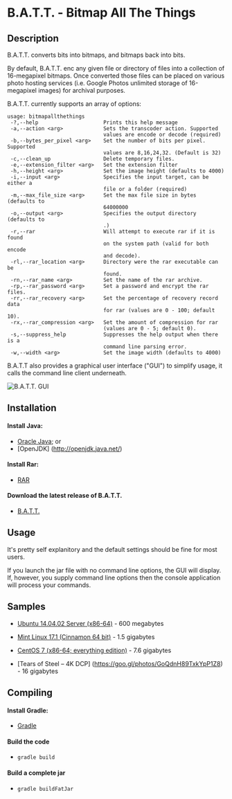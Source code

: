 # B.A.T.T. - Bitmap All The Things

## Description

B.A.T.T. converts bits into bitmaps, and bitmaps back into bits. 

By default, B.A.T.T. enc any given file or directory of files into a collection of 16-megapixel bitmaps. Once converted those files can be placed on various photo hosting services (i.e. Google Photos unlimited storage of 16-megapixel images) for archival purposes. 

B.A.T.T. currently supports an array of options:

```
usage: bitmapallthethings
 -?,--help                     Prints this help message
 -a,--action <arg>             Sets the transcoder action. Supported
                               values are encode or decode (required)
 -b,--bytes_per_pixel <arg>    Set the number of bits per pixel. Supported
                               values are 8,16,24,32. (Default is 32)
 -c,--clean_up                 Delete temporary files.
 -e,--extension_filter <arg>   Set the extension filter
 -h,--height <arg>             Set the image height (defaults to 4000)
 -i,--input <arg>              Specifies the input target, can be either a
                               file or a folder (required)
 -m,--max_file_size <arg>      Set the max file size in bytes (defaults to
                               64000000
 -o,--output <arg>             Specifies the output directory (defaults to
                               .)
 -r,--rar                      Will attempt to execute rar if it is found
                               on the system path (valid for both encode
                               and decode).
 -rl,--rar_location <arg>      Directory were the rar executable can be
                               found.
 -rn,--rar_name <arg>          Set the name of the rar archive.
 -rp,--rar_password <arg>      Set a password and encrypt the rar files.
 -rr,--rar_recovery <arg>      Set the percentage of recovery record data
                               for rar (values are 0 - 100; default 10).
 -rx,--rar_compression <arg>   Set the amount of compression for rar
                               (values are 0 - 5; default 0).
 -s,--suppress_help            Suppresses the help output when there is a
                               command line parsing error.
 -w,--width <arg>              Set the image width (defaults to 4000)
 ```

B.A.T.T also provides a graphical user interface ("GUI") to simplify usage, it calls the command line client underneath.

![B.A.T.T. GUI](https://cloud.githubusercontent.com/assets/1129965/8385583/405b46fe-1c17-11e5-8e62-a6ef6cc7cf6b.png)

## Installation

#### Install Java: 

* [Oracle Java](http://www.java.com/en/download/); or
* [OpenJDK] (http://openjdk.java.net/)

#### Install Rar:

* [RAR](http://www.win-rar.com/download.html)

#### Download the latest release of B.A.T.T.

* [B.A.T.T.](https://github.com/tylerpitchford/bitmap-all-the-things/releases)

## Usage

It's pretty self explanitory and the default settings should be fine for most users.

If you launch the jar file with no command line options, the GUI will display. If, however, you supply command line options then the console application will process your commands.

## Samples

* [Ubuntu 14.04.02 Server (x86-64)](https://goo.gl/photos/9J6QFHvJVBVg9P8m7) - 600 megabytes

* [Mint Linux 17.1 (Cinnamon 64 bit)](https://goo.gl/photos/rJyv7xDvneqhUKDu5) - 1.5 gigabytes

* [CentOS 7 (x86-64; everything edition)](https://goo.gl/photos/XjZVqAGNQcCzTcFL6) - 7.6 gigabytes

* [Tears of Steel – 4K DCP] (https://goo.gl/photos/GoQdnH89TxkYpP1Z8) - 16 gigabytes 

## Compiling

#### Install Gradle: 

* [Gradle](https://gradle.org/)

#### Build the code

* `gradle build`

#### Build a complete jar

* `gradle buildFatJar`
